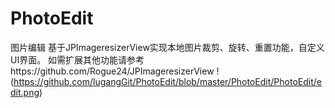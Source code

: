 # PhotoEdit
图片编辑
基于JPImageresizerView实现本地图片裁剪、旋转、重置功能，自定义UI界面。
如需扩展其他功能请参考https://github.com/Rogue24/JPImageresizerView
!(https://github.com/lugangGit/PhotoEdit/blob/master/PhotoEdit/PhotoEdit/edit.png)
